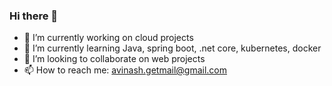 ### Hi there 👋



- 🔭 I’m currently working on cloud projects
- 🌱 I’m currently learning Java, spring boot, .net core, kubernetes, docker
- 👯 I’m looking to collaborate on web projects
- 📫 How to reach me: avinash.getmail@gmail.com

